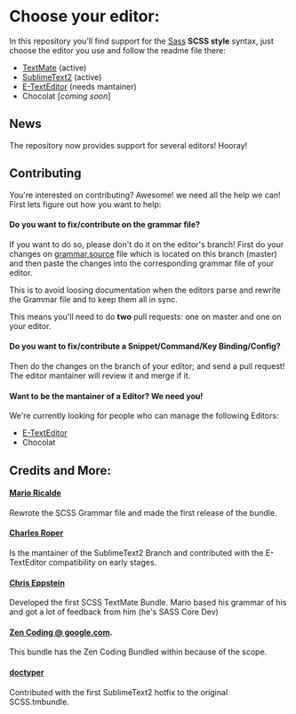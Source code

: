 # Choose your editor:
In this repository you'll find support for the [Sass](http://sass-lang.com/) **SCSS style** syntax, just choose the editor you use and follow the readme file there:

- [TextMate](https://github.com/kuroir/SCSS/tree/TextMate) (active)
- [SublimeText2](https://github.com/kuroir/SCSS/tree/SublimeText2) (active)
- [E-TextEditor](https://github.com/kuroir/SCSS/tree/E-TextEditor) (needs mantainer)
- Chocolat [*coming soon*]


## News

The repository now provides support for several editors! Hooray!

## Contributing

You're interested on contributing? Awesome! we need all the help we can! First lets figure out how you want to help:

#### Do you want to fix/contribute on the grammar file?
If you want to do so, please don't do it on the editor's branch! First do your changes on [grammar.source](https://github.com/kuroir/SCSS/blob/master/grammar.source) file which is located on this branch (master) and then paste the changes into the corresponding grammar file of your editor.

This is to avoid loosing documentation when the editors parse and rewrite the Grammar file and to keep them all in sync.

This means you'll need to do **two** pull requests: one on master and one on your editor.

#### Do you want to fix/contribute a Snippet/Command/Key Binding/Config?
Then do the changes on the branch of your editor; and send a pull request! The editor mantainer will review it and merge if it.

#### Want to be the mantainer of a Editor? We need you!
We're currently looking for people who can manage the following Editors:

- [E-TextEditor](https://github.com/kuroir/SCSS/tree/E-TextEditor)
- Chocolat

## Credits and More:

#### [Mario Ricalde](http://github.com/kuroir)
Rewrote the SCSS Grammar file and made the first release of the bundle.
#### [Charles Roper](http://github.com/charlesr)
Is the mantainer of the SublimeText2 Branch and contributed with the E-TextEditor compatibility on early stages.
#### [Chris Eppstein](http://github.com/chriseppstein)
Developed the first SCSS TextMate Bundle. Mario based his grammar of his and got a lot of feedback from him (he's SASS Core Dev)
#### [Zen Coding @ google.com](http://code.google.com/p/zen-coding/).
This bundle has the Zen Coding Bundled within because of the scope.
#### [doctyper](http://github.com/doctyper) 
Contributed with the first SublimeText2 hotfix to the original SCSS.tmbundle.